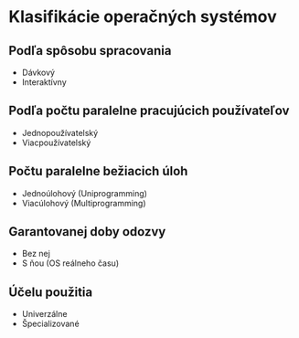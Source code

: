 # Klasifikácie operačných systémov

## Podľa spôsobu spracovania
- Dávkový
- Interaktívny
## Podľa počtu paralelne pracujúcich používateľov
- Jednopoužívatelský
- Viacpoužívatelský
## Počtu paralelne bežiacich úloh
- Jednoúlohový (Uniprogramming)
- Viacúlohový (Multiprogramming)
## Garantovanej doby odozvy
- Bez nej
- S ňou (OS reálneho času)
## Účelu použitia
- Univerzálne
- Špecializované
